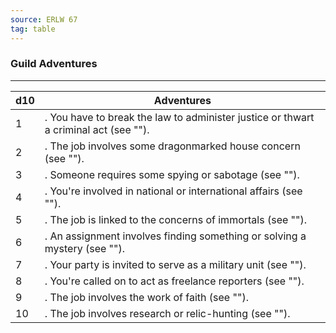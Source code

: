 ```yaml
---
source: ERLW 67
tag: table
---
```


### Guild Adventures
---
|d10|Adventures|
|----|------------|
|1|. You have to break the law to administer justice or thwart a criminal act (see "").|
|2|. The job involves some dragonmarked house concern (see "").|
|3|. Someone requires some spying or sabotage (see "").|
|4|. You're involved in national or international affairs (see "").|
|5|. The job is linked to the concerns of immortals (see "").|
|6|. An assignment involves finding something or solving a mystery (see "").|
|7|. Your party is invited to serve as a military unit (see "").|
|8|. You're called on to act as freelance reporters (see "").|
|9|. The job involves the work of faith (see "").|
|10|. The job involves research or relic-hunting (see "").|
